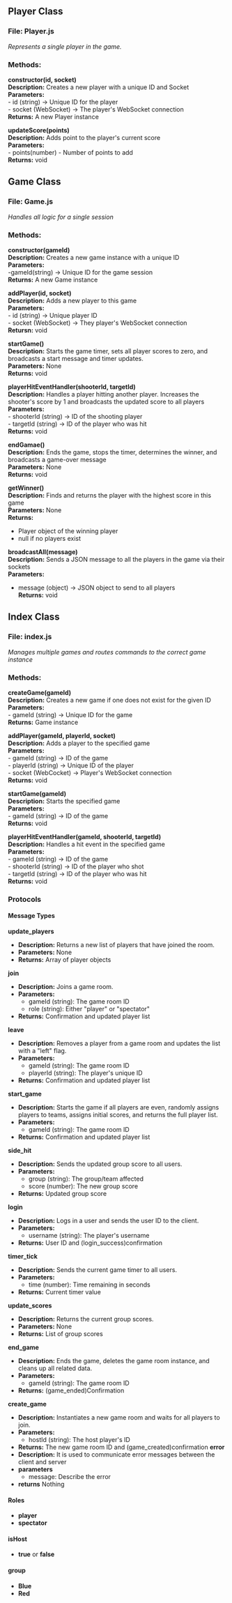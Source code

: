 ## Player Class
### File: Player.js
*Represents a single player in the game.*

### Methods:

**constructor(id, socket)**  
**Description:** Creates a new player with a unique ID and Socket  
**Parameters:**  
    - id (string) -> Unique ID for the player  
    - socket (WebSocket) -> The player's WebSocket connection  
**Returns:** A new Player instance  

**updateScore(points)**  
**Description:** Adds point to the player's current score  
**Parameters:**  
    - points(number) - Number of points to add  
**Returns:** void  


## Game Class  
### File: Game.js  
*Handles all logic for a single session*  

### Methods:

**constructor(gameId)**  
**Description:** Creates a new game instance with a unique ID  
**Parameters:**  
    -gameId(string) -> Unique ID for the game session  
**Returns:** A new Game instance  

**addPlayer(id, socket)**  
**Description:** Adds a new player to this game  
**Parameters:**  
    - id (string) -> Unique player ID  
    - socket (WebSocket) -> They player's WebSocket connection  
**Retursn:** void  

**startGame()**  
**Description:** Starts the game timer, sets all player scores to zero, and broadcasts a start message and timer updates.  
**Parameters:** None  
**Returns:** void  

**playerHitEventHandler(shooterId, targetId)**  
**Description:** Handles a player hitting another player. Increases the shooter's score by 1 and broadcasts the updated score to all players  
**Parameters:**  
    - shooterId (string) -> ID of the shooting player  
    - targetId (string) -> ID of the player who was hit  
**Returns:** void  

**endGamae()**  
**Description:** Ends the game, stops the timer, determines the winner, and broadcasts a game-over message  
**Parameters:** None  
**Returns:** void  

**getWinner()**  
**Description:** Finds and returns the player with the highest score in this game  
**Parameters:** None  
**Returns:**  
 - Player object of the winning player  
 - null if no players exist  

**broadcastAll(message)**  
**Description:** Sends a JSON message to all the players in the game via their sockets  
**Parameters:**  
 - message (object) -> JSON object to send to all players  
**Returns:** void  


## Index Class  
### File: index.js  
*Manages multiple games and routes commands to the correct game instance*  

### Methods:

**createGame(gameId)**  
**Description:** Creates a new game if one does not exist for the given ID  
**Parameters:**  
    - gameId (string) -> Unique ID for the game  
**Returns:** Game instance  

**addPlayer(gameId, playerId, socket)**  
**Description:** Adds a player to the specified game  
**Parameters:**  
    - gameId (string) -> ID of the game  
    - playerId (string) -> Unique ID of the player  
    - socket (WebCocket) -> Player's WebSocket connection  
**Returns:** void  

**startGame(gameId)**  
**Description:** Starts the specified game  
**Parameters:**  
    - gameId (string) -> ID of the game  
**Returns:** void  

**playerHitEventHandler(gameId, shooterId, targetId)**  
**Description:** Handles a hit event in the specified game  
**Parameters:**  
    - gameId (string) -> ID of the game  
    - shooterId (string) -> ID of the player who shot  
    - targetId (string) -> ID of the player who was hit  
**Returns:** void  

### Protocols

#### Message Types

**update_players**  
- **Description:** Returns a new list of players that have joined the room.  
- **Parameters:** None  
- **Returns:** Array of player objects  

**join**  
- **Description:** Joins a game room.  
- **Parameters:**  
    - gameId (string): The game room ID  
    - role (string): Either "player" or "spectator"  
- **Returns:** Confirmation and updated player list  

**leave**  
- **Description:** Removes a player from a game room and updates the list with a "left" flag.  
- **Parameters:**  
    - gameId (string): The game room ID  
    - playerId (string): The player's unique ID  
- **Returns:** Confirmation and updated player list  

**start_game**  
- **Description:** Starts the game if all players are even, randomly assigns players to teams, assigns initial scores, and returns the full player list.  
- **Parameters:**  
    - gameId (string): The game room ID  
- **Returns:** Confirmation and updated player list  

**side_hit**  
- **Description:** Sends the updated group score to all users.  
- **Parameters:**  
    - group (string): The group/team affected  
    - score (number): The new group score  
- **Returns:** Updated group score  

**login**  
- **Description:** Logs in a user and sends the user ID to the client.  
- **Parameters:**  
    - username (string): The player's username  
- **Returns:** User ID and (login_success)confirmation  

**timer_tick**  
- **Description:** Sends the current game timer to all users.  
- **Parameters:**  
    - time (number): Time remaining in seconds  
- **Returns:** Current timer value  

**update_scores**  
- **Description:** Returns the current group scores.  
- **Parameters:** None  
- **Returns:** List of group scores  

**end_game**  
- **Description:** Ends the game, deletes the game room instance, and cleans up all related data.  
- **Parameters:**  
    - gameId (string): The game room ID  
- **Returns:** (game_ended)Confirmation

**create_game**  
- **Description:** Instantiates a new game room and waits for all players to join.  
- **Parameters:**  
    - hostId (string): The host player's ID  
- **Returns:** The new game room ID and (game_created)confirmation 
**error**
-  **Description:** It is used to communicate error messages between the client and server
- **parameters**
    - message: Describe the error
- **returns** Nothing

#### Roles

- **player**
- **spectator**

#### isHost

- **true** or **false**

#### group

- **Blue**
- **Red**